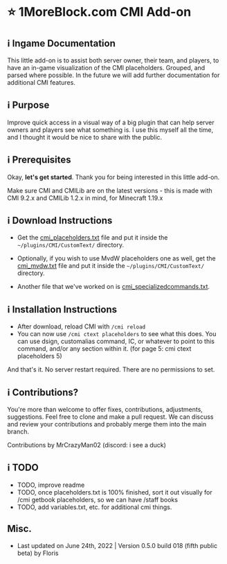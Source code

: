 # :star: 1MoreBlock.com CMI Add-on

## <g-emoji class="g-emoji" alias="information_source" fallback-src="https://github.githubassets.com/images/icons/emoji/unicode/2139.png">ℹ️</g-emoji> Ingame Documentation

This little add-on is to assist both server owner, their team, and players, to have an in-game visualization of the CMI placeholders. Grouped, and parsed where possible. In the future we will add further documentation for additional CMI features.

## <g-emoji class="g-emoji" alias="information_source" fallback-src="https://github.githubassets.com/images/icons/emoji/unicode/2139.png">ℹ️</g-emoji> Purpose

Improve quick access in a visual way of a big plugin that can help server owners and players see what something is. I use this myself all the time, and I thought it would be nice to share with the public.

## <g-emoji class="g-emoji" alias="information_source" fallback-src="https://github.githubassets.com/images/icons/emoji/unicode/2139.png">ℹ️</g-emoji> Prerequisites

Okay, **let's get started**. Thank you for being interested in this little add-on.

Make sure CMI and CMILib are on the latest versions - this is made with CMI 9.2.x and CMILib 1.2.x in mind, for Minecraft 1.19.x

## <g-emoji class="g-emoji" alias="information_source" fallback-src="https://github.githubassets.com/images/icons/emoji/unicode/2139.png">ℹ️</g-emoji> Download Instructions

- Get the [cmi_placeholders.txt](/Resources/Add-ons/ingame-docs/cmi_placeholders.txt) file and put it inside the `~/plugins/CMI/CustomText/` directory.

- Optionally, if you wish to use MvdW placeholders one as well, get the [cmi_mvdw.txt](/Resources/Add-ons/ingame-docs/cmi_mvdw.txt) file and put it inside the `~/plugins/CMI/CustomText/` directory.

- Another file that we've worked on is [cmi_specializedcommands.txt](/Resources/Add-ons/ingame-docs/cmi_specializedcmds.txt).

## <g-emoji class="g-emoji" alias="information_source" fallback-src="https://github.githubassets.com/images/icons/emoji/unicode/2139.png">ℹ️</g-emoji> Installation Instructions

- After download, reload CMI with `/cmi reload`
- You can now use `/cmi ctext placeholders` to see what this does. You can use dsign, customalias command, IC, or whatever to point to this command, and/or any section within it. (for page 5: cmi ctext placeholders 5)

And that's it. No server restart required. There are no permissions to set.

## <g-emoji class="g-emoji" alias="information_source" fallback-src="https://github.githubassets.com/images/icons/emoji/unicode/2139.png">ℹ️</g-emoji> Contributions?

You're more than welcome to offer fixes, contributions, adjustments, suggestions. Feel free to clone and make a pull request. We can discuss and review your contributions and probably merge them into the main branch.

Contributions by MrCrazyMan02 (discord: i see a duck)

## <g-emoji class="g-emoji" alias="information_source" fallback-src="https://github.githubassets.com/images/icons/emoji/unicode/2139.png">ℹ️</g-emoji> TODO

- TODO, improve readme
- TODO, once placeholders.txt is 100% finished, sort it out visually for /cmi getbook placeholders, so we can have /staff books
- TODO, add variables.txt, etc. for additional cmi things.

## Misc.

- Last updated on June 24th, 2022 | Version 0.5.0 build 018 (fifth public beta) by Floris
